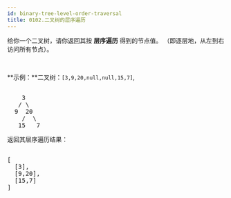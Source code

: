 ```yaml
---
id: binary-tree-level-order-traversal
title: 0102.二叉树的层序遍历
---
```

给你一个二叉树，请你返回其按 **层序遍历** 得到的节点值。 （即逐层地，从左到右访问所有节点）。

 

**示例：**二叉树：<code>[3,9,20,null,null,15,7]</code>,


<pre><br/>    3<br/>   / \<br/>  9  20<br/>    /  \<br/>   15   7<br/></pre>

返回其层序遍历结果：


<pre><br/>[<br/>  [3],<br/>  [9,20],<br/>  [15,7]<br/>]<br/></pre>

